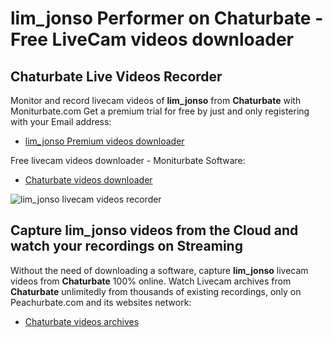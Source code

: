 # lim_jonso Performer on Chaturbate - Free LiveCam videos downloader

## Chaturbate Live Videos Recorder

Monitor and record livecam videos of **lim_jonso** from **Chaturbate** with Moniturbate.com
Get a premium trial for free by just and only registering with your Email address:
* [lim_jonso Premium videos downloader](https://moniturbate.com/request-demo-licence-key.html)

Free livecam videos downloader - Moniturbate Software:
* [Chaturbate videos downloader](https://moniturbate.com/moniturbate-download-software.html)

![lim_jonso livecam videos recorder](https://peachurnet.com/templates/moniturbate-software.png)


## Capture lim_jonso videos from the Cloud and watch your recordings on Streaming

Without the need of downloading a software, capture **lim_jonso** livecam videos from **Chaturbate** 100% online.
Watch Livecam archives from **Chaturbate** unlimitedly from thousands of existing recordings, only on Peachurbate.com and its websites network:
* [Chaturbate videos archives](https://peachurnet.com/)